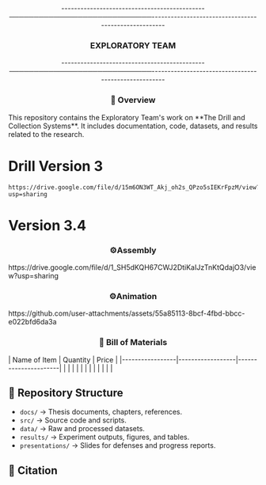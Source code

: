 <p align="center">---------------------------------------------─────────────────────────────-----------------------------------------------------</p>
<h3 align="center">EXPLORATORY TEAM</h3>
<p align="center">---------------------------------------------─────────────────────────────-----------------------------------------------------</p>

<h3 align="center"> 📌 Overview </h3>
This repository contains the Exploratory Team's work on **The Drill and Collection Systems**.  
It includes documentation, code, datasets, and results related to the research.
    
# Drill Version 3 
    https://drive.google.com/file/d/15m6ON3WT_Akj_oh2s_QPzo5sIEKrFpzM/view?usp=sharing

# Version 3.4
<h3 align="center"> ⚙️Assembly </h3>
https://drive.google.com/file/d/1_SH5dKQH67CWJ2DtiKaIJzTnKtQdajO3/view?usp=sharing

<h3 align="center"> ⚙️Animation </h3>
https://github.com/user-attachments/assets/55a85113-8bcf-4fbd-bbcc-e022bfd6da3a


<h3 align="center"> 📌 Bill of Materials </h3>
| Name of Item    | Quantity         | Price                |
|-----------------|------------------|----------------------|
|                 |                  |                      |
|                 |                  |                      |
|                 |                  |                      |






## 📂 Repository Structure
- `docs/` → Thesis documents, chapters, references.
- `src/` → Source code and scripts.
- `data/` → Raw and processed datasets.
- `results/` → Experiment outputs, figures, and tables.
- `presentations/` → Slides for defenses and progress reports.

## 📖 Citation


